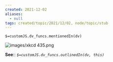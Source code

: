 ```yaml
---
created: 2021-12-02 
aliases:
  - null
tags: created/topic/2021/12/02, node/topic/stub
---
```

`$=customJS.dv_funcs.mentionedIn(dv)`

 ![images/xkcd 435.png](https://publish-01.obsidian.md/access/a123d22b592fefc92a5bad12101593ec/images/xkcd%20435.png)
 
**See**::
*`$=customJS.dv_funcs.outlinedIn(dv, this)`* 

